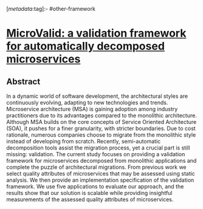 <!-- deno-fmt-ignore-start -->

[_metadata_:tag]:- #other-framework

<!-- deno-fmt-ignore-end -->

# [MicroValid: a validation framework for automatically decomposed microservices](https://doi.org/10.1109/CloudCom.2019.00023)

## Abstract

In a dynamic world of software development, the architectural styles are
continuously evolving, adapting to new technologies and trends. Microservice
architecture (MSA) is gaining adoption among industry practitioners due to its
advantages compared to the monolithic architecture. Although MSA builds on the
core concepts of Service Oriented Architecture (SOA), it pushes for a finer
granularity, with stricter boundaries. Due to cost rationale, numerous companies
choose to migrate from the monolithic style instead of developing from scratch.
Recently, semi-automatic decomposition tools assist the migration process, yet a
crucial part is still missing: validation. The current study focuses on
providing a validation framework for microservices decomposed from monolithic
applications and complete the puzzle of architectural migrations. From previous
work we select quality attributes of microservices that may be assessed using
static analysis. We then provide an implementation specification of the
validation framework. We use five applications to evaluate our approach, and the
results show that our solution is scalable while providing insightful
measurements of the assessed quality attributes of microservices.
